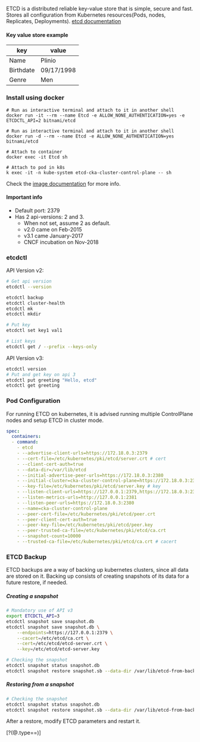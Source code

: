 ETCD is a distributed reliable key-value store that is simple, secure and fast. Stores all configuration from Kubernetes resources(Pods, nodes, Replicates, Deployments).
[etcd documentation](https://etcd.io/)

#### Key value store example
| key | value |
|-----|------|
| Name | Plinio |
| Birthdate | 09/17/1998 |
| Genre | Men |

### Install using docker
```shell
# Run as interactive terminal and attach to it in another shell
docker run -it --rm --name Etcd -e ALLOW_NONE_AUTHENTICATION=yes -e ETCDCTL_API=2 bitnami/etcd

# Run as interactive terminal and attach to it in another shell
docker run -d --rm --name Etcd -e ALLOW_NONE_AUTHENTICATION=yes bitnami/etcd

# Attach to container
docker exec -it Etcd sh

# Attach to pod in k8s
k exec -it -n kube-system etcd-cka-cluster-control-plane -- sh
```
Check the [image documentation](https://hub.docker.com/r/bitnami/etcd) for more info.

#### Important info
-   Default port: 2379
-   Has 2 api-versions: 2 and 3. 
	- When not set, assume 2 as default.
	- v2.0 came on Feb-2015
	- v3.1 came January-2017
	- CNCF incubation on Nov-2018

### etcdctl

API Version v2:
```bash
# Get api version
etcdctl --version

etcdctl backup
etcdctl cluster-health
etcdctl mk
etcdctl mkdir

# Put key
etcdctl set key1 val1

# List keys
etcdctl get / --prefix --keys-only

```

API Version v3:
```bash
etcdctl version
# Put and get key on api 3
etcdctl put greeting "Hello, etcd"
etcdctl get greeting
```

### Pod Configuration

For running ETCD on kubernetes, it is advised running multiple ControlPlane nodes and setup ETCD in cluster mode.

```yaml
spec:
  containers:
  - command:
    - etcd
    - --advertise-client-urls=https://172.18.0.3:2379
    - --cert-file=/etc/kubernetes/pki/etcd/server.crt # cert
    - --client-cert-auth=true
    - --data-dir=/var/lib/etcd
    - --initial-advertise-peer-urls=https://172.18.0.3:2380
    - --initial-cluster=cka-cluster-control-plane=https://172.18.0.3:2380 # Specify different instances of ETCD for HA Setup
    - --key-file=/etc/kubernetes/pki/etcd/server.key # key
    - --listen-client-urls=https://127.0.0.1:2379,https://172.18.0.3:2379
    - --listen-metrics-urls=http://127.0.0.1:2381
    - --listen-peer-urls=https://172.18.0.3:2380
    - --name=cka-cluster-control-plane
    - --peer-cert-file=/etc/kubernetes/pki/etcd/peer.crt
    - --peer-client-cert-auth=true
    - --peer-key-file=/etc/kubernetes/pki/etcd/peer.key
    - --peer-trusted-ca-file=/etc/kubernetes/pki/etcd/ca.crt
    - --snapshot-count=10000
    - --trusted-ca-file=/etc/kubernetes/pki/etcd/ca.crt # cacert
```

### ETCD Backup

ETCD backups are a way of backing up kubernetes clusters, since all data are stored on it. Backing up consists of creating snapshots of its data for a future restore, if needed.

##### Creating a snapshot
```bash
# Mandatory use of API v3
export ETCDCTL_API=3
etcdctl snapshot save snapshot.db
etcdctl snapshot save snapshot.db \
	--endpoints=https://127.0.0.1:2379 \
	--cacert=/etc/etcd/ca.crt \
	--cert=/etc/etcd/etcd-server.crt \
	--key=/etc/etcd/etcd-server.key 

# Checking the snapshot
etcdctl snapshot status snapshot.db
etcdctl snapshot restore snapshot.sb --data-dir /var/lib/etcd-from-backup
```

##### Restoring from a snapshot
```bash
# Checking the snapshot
etcdctl snapshot status snapshot.db
etcdctl snapshot restore snapshot.sb --data-dir /var/lib/etcd-from-backup
```

After a restore, modify ETCD parameters and restart it.

[?(@.type==)]